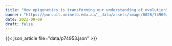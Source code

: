 ```yaml
---
title: "How epigenetics is transforming our understanding of evolution"
banner: "https://pursuit.unimelb.edu.au/__data/assets/image/0026/74960/How-epigenetics-is-transforming-our-understanding-of-evolution_9b97f83d-139a-4ad6-b7eb-0eb64e6de6ca.jpg"
date: 2023-09-09
draft: false
---
```


{{< json_article file="data/p74953.json" >}}
